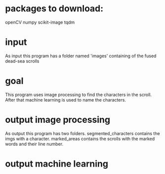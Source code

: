 # packages to download:
openCV
numpy
scikit-image
tqdm

# input
As input this program has a folder named 'images' containing of the fused dead-sea scrolls

# goal
This program uses image processing to find the characters in the scroll. After that machine learning is used to name the characters.

# output image processing
As output this program has two folders.
segmented_characters contains the imgs with a character.
marked_areas contains the scrolls with the marked words and their line number. 

# output machine learning
